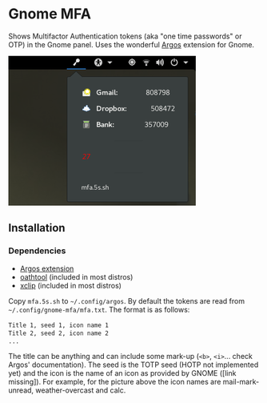 # Gnome MFA

Shows Multifactor Authentication tokens (aka "one time passwords" or OTP) in the Gnome panel.
Uses the wonderful [Argos](https://github.com/p-e-w/argos/) extension
for Gnome.

![mfa](mfa.png)

## Installation

### Dependencies
* [Argos extension](https://github.com/p-e-w/argos/)
* [oathtool](http://www.nongnu.org/oath-toolkit/) (included in most distros)
* [xclip](https://github.com/astrand/xclip) (included in most distros)

Copy ```mfa.5s.sh``` to ```~/.config/argos```. 
By default the tokens are read from ```~/.config/gnome-mfa/mfa.txt```.
The format is as follows:

```
Title 1, seed 1, icon name 1
Title 2, seed 2, icon name 2
...
```

The title can be anything and can include some mark-up (```<b>```, ```<i>```... check
Argos' documentation). The seed is the TOTP seed (HOTP not implemented yet) and the icon
is the name of an icon as provided by GNOME ([link missing]). For example, for the picture
above the icon names are mail-mark-unread, weather-overcast and calc.

